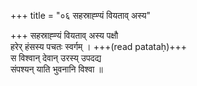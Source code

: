 +++
title = "०६ सहस्राह्ण्यं वियताव् अस्य"

+++
सहस्राह्ण्यं वियताव् अस्य पक्षौ  
हरेर् हंसस्य पचतः स्वर्गम् । +++(read patataḥ)+++  
स विश्वान् देवान् उरस्य् उपदद्य  
संपश्यन् याति भुवनानि विश्वा ॥